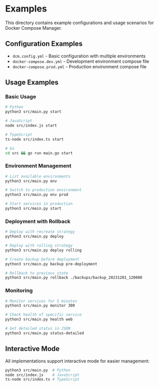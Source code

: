 # Examples

This directory contains example configurations and usage scenarios for Docker Compose Manager.

## Configuration Examples

- `dcm.config.yml` - Basic configuration with multiple environments
- `docker-compose.dev.yml` - Development environment compose file
- `docker-compose.prod.yml` - Production environment compose file

## Usage Examples

### Basic Usage
```bash
# Python
python3 src/main.py start

# JavaScript
node src/index.js start

# TypeScript
ts-node src/index.ts start

# Go
cd src && go run main.go start
```

### Environment Management
```bash
# List available environments
python3 src/main.py env

# Switch to production environment
python3 src/main.py env prod

# Start services in production
python3 src/main.py start
```

### Deployment with Rollback
```bash
# Deploy with recreate strategy
python3 src/main.py deploy

# Deploy with rolling strategy
python3 src/main.py deploy rolling

# Create backup before deployment
python3 src/main.py backup pre-deployment

# Rollback to previous state
python3 src/main.py rollback ./backups/backup_20231201_120000
```

### Monitoring
```bash
# Monitor services for 5 minutes
python3 src/main.py monitor 300

# Check health of specific service
python3 src/main.py health web

# Get detailed status in JSON
python3 src/main.py status-detailed
```

## Interactive Mode

All implementations support interactive mode for easier management:
```bash
python3 src/main.py  # Python
node src/index.js    # JavaScript
ts-node src/index.ts # TypeScript
```
